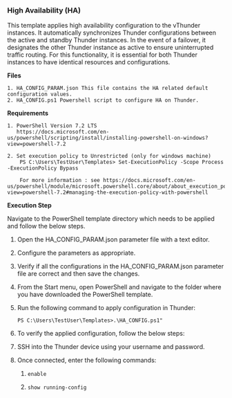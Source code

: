 ### High Availability (HA)
This template applies high availability configuration to the vThunder instances. It automatically synchronizes Thunder configurations between the active and standby Thunder instances. 
In the event of a failover, it designates the other Thunder instance as active to ensure uninterrupted traffic routing. For this functionality, it is essential for both Thunder instances to have identical resources and configurations.


**Files**

    1. HA_CONFIG_PARAM.json This file contains the HA related default configuration values.
    2. HA_CONFIG.ps1 Powershell script to configure HA on Thunder.


**Requirements**

    1. PowerShell Version 7.2 LTS
	   https://docs.microsoft.com/en-us/powershell/scripting/install/installing-powershell-on-windows?view=powershell-7.2
	    
    2. Set execution policy to Unrestricted (only for windows machine)
        PS C:\Users\TestUser\Templates> Set-ExecutionPolicy -Scope Process -ExecutionPolicy Bypass
        
        For more information : see https://docs.microsoft.com/en-us/powershell/module/microsoft.powershell.core/about/about_execution_policies?view=powershell-7.2#managing-the-execution-policy-with-powershell


**Execution Step**

Navigate to the PowerShell template directory which needs to be applied and follow the below steps.

1. Open the HA_CONFIG_PARAM.json parameter file with a text editor.
2. Configure the parameters as appropriate.
3. Verify if all the configurations in the HA_CONFIG_PARAM.json parameter file are correct and then save the changes.
4. From the Start menu, open PowerShell and navigate to the folder where you have downloaded the PowerShell template.
5. Run the following command to apply configuration in Thunder:

    ```PS C:\Users\TestUser\Templates>.\HA_CONFIG.ps1"```

6. To verify the applied configuration, follow the below steps:

  1. SSH into the Thunder device using your username and password.
  2. Once connected, enter the following commands:

     1. `enable`

     2. `show running-config`
     
